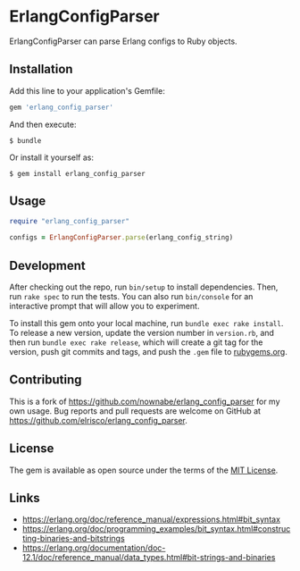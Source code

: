 # ErlangConfigParser

ErlangConfigParser can parse Erlang configs to Ruby objects.

## Installation

Add this line to your application's Gemfile:

```ruby
gem 'erlang_config_parser'
```

And then execute:

    $ bundle

Or install it yourself as:

    $ gem install erlang_config_parser

## Usage

```ruby
require "erlang_config_parser"

configs = ErlangConfigParser.parse(erlang_config_string)
```

## Development

After checking out the repo, run `bin/setup` to install dependencies. Then, run `rake spec` to run the tests. You can also run `bin/console` for an interactive prompt that will allow you to experiment.

To install this gem onto your local machine, run `bundle exec rake install`. To release a new version, update the version number in `version.rb`, and then run `bundle exec rake release`, which will create a git tag for the version, push git commits and tags, and push the `.gem` file to [rubygems.org](https://rubygems.org).

## Contributing

This is a fork of https://github.com/nownabe/erlang_config_parser for my own usage.
Bug reports and pull requests are welcome on GitHub at https://github.com/elrisco/erlang_config_parser.


## License

The gem is available as open source under the terms of the [MIT License](http://opensource.org/licenses/MIT).

## Links

* https://erlang.org/doc/reference_manual/expressions.html#bit_syntax
* https://erlang.org/doc/programming_examples/bit_syntax.html#constructing-binaries-and-bitstrings
* https://erlang.org/documentation/doc-12.1/doc/reference_manual/data_types.html#bit-strings-and-binaries

